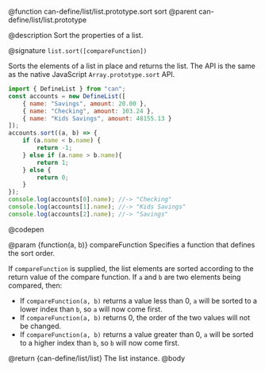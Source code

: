 @function can-define/list/list.prototype.sort sort
@parent can-define/list/list.prototype

@description Sort the properties of a list.

@signature `list.sort([compareFunction])`

  Sorts the elements of a list in place and returns the list. The API is the
  same as the native JavaScript `Array.prototype.sort` API.

  ```js
  import { DefineList } from "can";
  const accounts = new DefineList([
      { name: "Savings", amount: 20.00 },
      { name: "Checking", amount: 103.24 },
      { name: "Kids Savings", amount: 48155.13 }
  ]);
  accounts.sort((a, b) => {
      if (a.name < b.name) {
          return -1;
      } else if (a.name > b.name){
          return 1;
      } else {
          return 0;
      }
  });
  console.log(accounts[0].name); //-> "Checking"
  console.log(accounts[1].name); //-> "Kids Savings"
  console.log(accounts[2].name); //-> "Savings"
  ```
  @codepen

  @param {function(a, b)} compareFunction Specifies a function that defines the sort order.

  If `compareFunction` is supplied, the list elements are sorted according to the return
  value of the compare function. If `a` and `b` are two elements being compared, then:

  - If `compareFunction(a, b)` returns a value less than 0, `a` will be sorted to
  a lower index than `b`, so `a` will now come first.
  - If `compareFunction(a, b)` returns 0, the order of the two values will not be changed.
  - If `compareFunction(a, b)` returns a value greater than 0, `a` will be sorted to
  a higher index than `b`, so `b` will now come first.

  @return {can-define/list/list} The list instance.
@body
```
